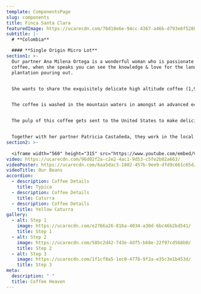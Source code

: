 ```yaml
---
template: ComponentsPage
slug: components
title: Finca Santa Clara
featuredImage: https://ucarecdn.com/76d18e6e-94cc-4367-a46b-d793e6f52887/
subtitle: |-
  # **Colombia**

  #### **Single Origin Micro Lot**
section1: >-
  Our partner Ana Milena Ortega is a wonderful woman who is passionate about
  coffee, when she speaks you can see the knowledge & love for the land and her
  plantation pouring out.


  She wants to share the exquisitely delicate high altitude coffee (1,900 meters above sea level) from her micro-farm located in a nature reserve fed by the Campo Alegrito river that flows down from the snowy peaks in Santa Rosa de Cabal, Colombia.


  The coffee is washed in the mountain waters in amongst an advanced ecological system, and after its honey and washing residues go to purification tanks before the land receives them back as a magnificent compost.


  The pulp of this coffee gets sent to the United States to make delicious infusions and it has been classified among the 13 best farms for its taste and standout ecological practices.


  Together with her partner Patricia Castañeda, they work in the local community as teachers in addition to taking care of their amazing coffee plantation and nature reserve. Over the course of 5 years, they have planted more than 4,000 trees to develop a beautiful project known as "A coffee to heal the forest"
section2: >-
  
  <iframe width="560" height="315" src="https://www.youtube.com/embed/VeFucVagRkY" title="YouTube video player" frameborder="0" allow="accelerometer; autoplay; clipboard-write; encrypted-media; gyroscope; picture-in-picture" allowfullscreen></iframe>
video: https://ucarecdn.com/96d02f2a-c2e2-4ac1-9d53-c5fe2b02a663/
videoPoster: https://ucarecdn.com/6aa5dac3-1802-457b-9ee9-dfd9c661c65d/
videoTitle: Our Beans
accordion:
  - description: Coffee Details
    title: Typica
  - description: Coffee Details
    title: Caturra
  - description: Coffee Details
    title: Yellow Caturra
gallery:
  - alt: Step 1
    image: https://ucarecdn.com/e2766a26-816a-4034-a30d-6bc46b2bd541/
    title: Step 1
  - alt: Step 2
    image: https://ucarecdn.com/58bc2d42-743e-4df5-b68e-22f97cd568b0/
    title: Step 2
  - alt: Step 3
    image: https://ucarecdn.com/1f1cf8a5-1ec0-4778-9f2a-e35c3e1b453d/
    title: Step 3
meta:
  description: " "
  title: Coffee Heaven
---
```

